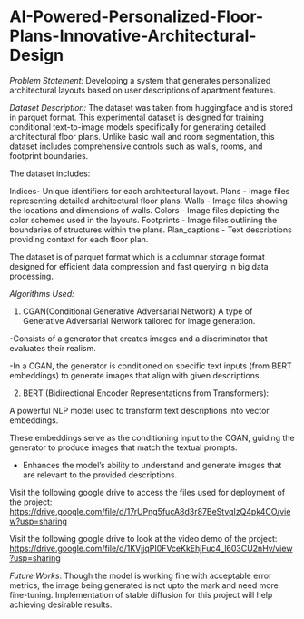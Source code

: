 # AI-Powered-Personalized-Floor-Plans-Innovative-Architectural-Design

*Problem Statement:*
Developing a system that generates personalized architectural layouts based on user descriptions of apartment features.

*Dataset Description:*
The dataset was taken from huggingface and is stored in parquet format.
This experimental dataset is designed for training conditional text-to-image models specifically for generating detailed architectural floor plans. Unlike basic wall and room segmentation, this dataset includes comprehensive controls such as walls, rooms, and footprint boundaries.

The dataset includes:

Indices- Unique identifiers for each architectural layout.
Plans - Image files representing detailed architectural floor plans.
Walls - Image files showing the locations and dimensions of walls.
Colors - Image files depicting the color schemes used in the layouts.
Footprints - Image files outlining the boundaries of structures within the plans.
Plan_captions - Text descriptions providing context for each floor plan.


The dataset is of parquet format which is a columnar storage format designed for efficient data compression and fast querying in big data processing.

*Algorithms Used:*
1. CGAN(Conditional Generative Adversarial Network)
   A type of Generative Adversarial Network tailored for image generation.

-Consists of a generator that creates images and a discriminator that evaluates their realism.

-In a CGAN, the generator is conditioned on specific text inputs (from BERT embeddings) to generate images that align with given descriptions.

2. BERT (Bidirectional Encoder Representations from Transformers):

A powerful NLP model used to transform text descriptions into vector embeddings.

These embeddings serve as the conditioning input to the CGAN, guiding the generator to produce images that match the textual prompts.

- Enhances the model’s ability to understand and generate images that are relevant to the provided descriptions. 


Visit the following google drive to access the files used for deployment of the project:
https://drive.google.com/file/d/17rUPng5fucA8d3r87BeStvqIzQ4pk4CO/view?usp=sharing

Visit the following google drive to look at the video demo of the project:
https://drive.google.com/file/d/1KVjjqPI0FVceKkEhjFuc4_l603CU2nHv/view?usp=sharing


*Future Works*:
Though the model is working fine with acceptable error metrics, the image being generated is not upto the mark and need more fine-tuning. Implementation of stable diffusion for this project will help achieving desirable results.





